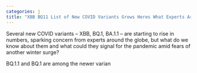 ```yaml
---
categories: j
title: "XBB BQ11 List of New COVID Variants Grows Heres What Experts Are Saying"
---
```


Several new COVID variants &#8211; XBB, BQ.1, BA.1.1 &#8211; are starting to rise in numbers, sparking concern from experts around the globe, but what do we know about them and what could they signal for the pandemic amid fears of another winter surge? 



BQ.1.1 and BQ.1 are among the newer varian